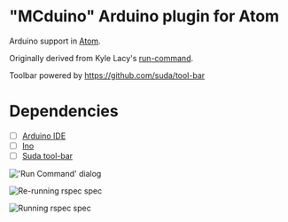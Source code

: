 # "MCduino" Arduino plugin for Atom
Arduino support in [Atom](http://atom.io).

Originally derived from Kyle Lacy's [run-command](https://github.com/kylewlacy/run-command).

Toolbar powered by https://github.com/suda/tool-bar

# Dependencies
- [ ] [Arduino IDE](http://arduino.cc)
- [ ] [Ino](http://inotool.org)
- [ ] [Suda tool-bar](https://github.com/suda/tool-bar)

!['Run Command' dialog](https://raw.githubusercontent.com/kylewlacy/run-command/master/screenshots/run-command.gif)

![Re-running `rspec spec`](https://raw.githubusercontent.com/kylewlacy/run-command/master/screenshots/re-run.gif)

![Running `rspec spec`](https://raw.githubusercontent.com/kylewlacy/run-command/master/screenshots/run.gif)
